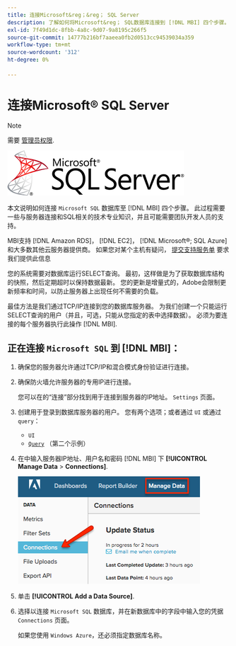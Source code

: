 ```yaml
---
title: 连接Microsoft&reg；&reg； SQL Server
description: 了解如何将Microsoft&reg； SQL数据库连接到 [!DNL MBI] 四个步骤。
exl-id: 7f49d1dc-8fbb-4a8c-9d07-9a8195c266f5
source-git-commit: 14777b216bf7aaeea0fb2d0513cc94539034a359
workflow-type: tm+mt
source-wordcount: '312'
ht-degree: 0%

---
```


# 连接Microsoft® SQL Server

>[!NOTE]
>
>需要 [管理员权限](../../../administrator/user-management/user-management.md).

![](../../../assets/MicrosoftSQLServer-logo.png)

本文说明如何连接 `Microsoft SQL` 数据库至 [!DNL MBI] 四个步骤。 此过程需要一些与服务器连接和SQL相关的技术专业知识，并且可能需要团队开发人员的支持。

MBI支持 [!DNL Amazon RDS]， [!DNL EC2]， [!DNL Microsoft®; SQL Azure]和大多数其他云服务器提供商。 如果您对某个主机有疑问， [提交支持服务单](../../../guide-overview.md) 要求我们提供此信息

您的系统需要对数据库运行SELECT查询。 最初，这样做是为了获取数据库结构的快照，然后定期超时以保持数据最新。 您的更新是增量式的，Adobe会限制更新频率和时间，以防止服务器上出现任何不需要的负载。

最佳方法是我们通过TCP/IP连接到您的数据库服务器。 为我们创建一个只能运行SELECT查询的用户（并且，可选，只能从您指定的表中选择数据）。 必须为要连接的每个服务器执行此操作 [!DNL MBI].

## 正在连接 `Microsoft SQL` 到 [!DNL MBI]：

1. 确保您的服务器允许通过TCP/IP和混合模式身份验证进行连接。

1. 确保防火墙允许服务器的专用IP进行连接。

   您可以在的“连接”部分找到用于连接到服务器的IP地址。 `Settings` 页面。

1. 创建用于登录到数据库服务器的用户。 您有两个选项；或者通过 `UI` 或通过 `query`：
   * `UI`
   * [`Query`](http://sqlserverplanet.com/security/add-user) （第二个示例）

1. 在中输入服务器IP地址、用户名和密码 [!DNL MBI] 下 **[!UICONTROL Manage Data** > **Connections]**.

   ![](../../../assets/manage-data-connections.png)

1. 单击 **[!UICONTROL Add a Data Source]**.

1. 选择以连接 `Microsoft SQL` 数据库，并在新数据库中的字段中输入您的凭据 `Connections` 页面。

   如果您使用 `Windows Azure`，还必须指定数据库名称。

